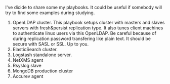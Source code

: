 I've dicide to share some my playbooks. It could be useful if somebody will try to find some examples during studying.

1. OpenLDAP cluster. This playbook setups cluster with masters and slaves servers with fresh&persist replication type. It also tunes client machines to authenticate linux users via this OpenLDAP. Be careful because of during replication password transfering like plain text. It should be secure with SASL or SSL. Up to you.
2. ElasticSearch cluster.
3. Logstash standalone server.
4. NetXMS agent
5. Rsyslog slave
6. MongoDB production cluster
7. Accurev agent
